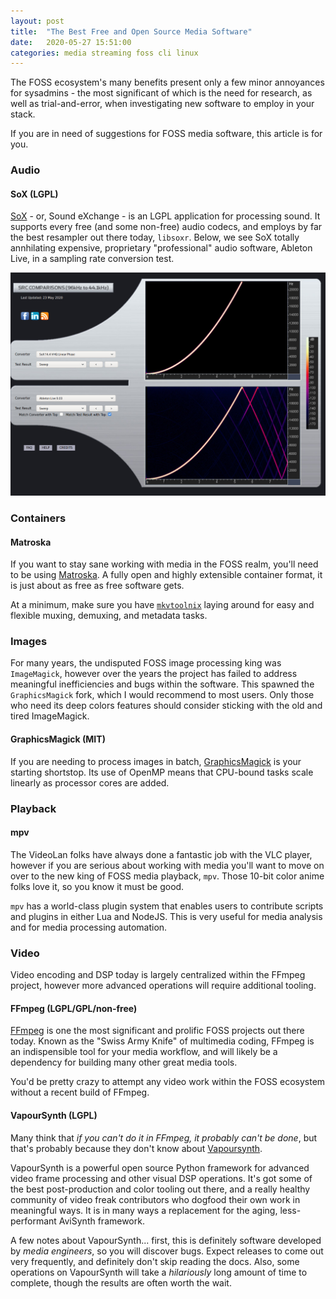 ```yaml
---
layout: post
title:  "The Best Free and Open Source Media Software"
date:   2020-05-27 15:51:00
categories: media streaming foss cli linux
---
```


The FOSS ecosystem's many benefits present only a few minor annoyances for sysadmins - the most significant of which is the need for research, as well as trial-and-error, when investigating new software to employ in your stack.

If you are in need of suggestions for FOSS media software, this article is for you.

### Audio

#### SoX (LGPL)

[SoX](http://sox.sourceforge.net/) - or, Sound eXchange - is an LGPL application for processing sound. It supports every free (and some non-free) audio codecs, and employs by far the best resampler out there today, `libsoxr`. Below, we see SoX totally annhilating expensive, proprietary "professional" audio software, Ableton Live, in a sampling rate conversion test.

![](/sox-src.jpg)

### Containers

#### Matroska

If you want to stay sane working with media in the FOSS realm, you'll need to be using [Matroska](https://www.matroska.org/). A fully open and highly extensible container format, it is just about as free as free software gets.

At a minimum, make sure you have [`mkvtoolnix`](https://mkvtoolnix.download/) laying around for easy and flexible muxing, demuxing, and metadata tasks.

### Images

For many years, the undisputed FOSS image processing king was `ImageMagick`, however over the years the project has failed to address meaningful inefficiencies and bugs within the software. This spawned the `GraphicsMagick` fork, which I would recommend to most users. Only those who need its deep colors features should consider sticking with the old and tired ImageMagick.

#### GraphicsMagick (MIT)

If you are needing to process images in batch, [GraphicsMagick](http://www.graphicsmagick.org/) is your starting shortstop. Its use of OpenMP means that CPU-bound tasks scale linearly as processor cores are added.

### Playback

#### mpv

The VideoLan folks have always done a fantastic job with the VLC player, however if you are serious about working with media you'll want to move on over to the new king of FOSS media playback, `mpv`. Those 10-bit color anime folks love it, so you know it must be good.

`mpv` has a world-class plugin system that enables users to contribute scripts and plugins in either Lua and NodeJS. This is very useful for media analysis and for media processing automation.

### Video

Video encoding and DSP today is largely centralized within the FFmpeg project, however more advanced operations will require additional tooling.

#### FFmpeg (LGPL/GPL/non-free)

[FFmpeg](https://ffmpeg.org) is one the most significant and prolific FOSS projects out there today. Known as the "Swiss Army Knife" of multimedia coding, FFmpeg is an indispensible tool for your media workflow, and will likely be a dependency for building many other great media tools.

You'd be pretty crazy to attempt any video work within the FOSS ecosystem without a recent build of FFmpeg.

#### VapourSynth (LGPL)

Many think that *if you can't do it in FFmpeg, it probably can't be done*, but that's probably because they don't know about [Vapoursynth](http://www.vapoursynth.com/).

VapourSynth is a powerful open source Python framework for advanced video frame processing and other visual DSP operations. It's got some of the best post-production and color tooling out there, and a really healthy community of video freak contributors who dogfood their own work in meaningful ways. It is in many ways a replacement for the aging, less-performant AviSynth framework.

A few notes about VapourSynth... first, this is definitely software developed by *media engineers*, so you will discover bugs. Expect releases to come out very frequently, and definitely don't skip reading the docs. Also, some operations on VapourSynth will take a *hilariously* long amount of time to complete, though the results are often worth the wait.

